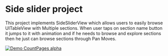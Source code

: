 # Side slider project

This project implements SideSliderView which allows users to easily browse UITableView with Multiple sections. When user taps on section name button it jumps to it with animation and if he needs to browse and explore sections then he just can browse sections through Pan Moves.

[![Demo CountPages alpha](https://share.gifyoutube.com/KzB6Gb.gif)](https://youtu.be/6UZP5Yxs0o0)

